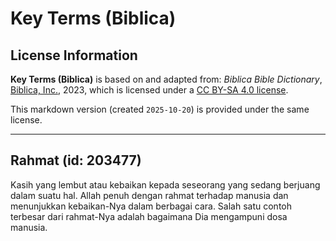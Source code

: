 # Key Terms (Biblica)

## License Information

**Key Terms (Biblica)** is based on and adapted from: _Biblica Bible Dictionary_, [Biblica, Inc.](https://www.biblica.com/), 2023, which is licensed under a [CC BY-SA 4.0 license](https://creativecommons.org/licenses/by-sa/4.0/legalcode.en).

This markdown version (created `2025-10-20`) is provided under the same license.



--------------------------------

## Rahmat (id: 203477)

Kasih yang lembut atau kebaikan kepada seseorang yang sedang berjuang dalam suatu hal. Allah penuh dengan rahmat terhadap manusia dan menunjukkan kebaikan\-Nya dalam berbagai cara. Salah satu contoh terbesar dari rahmat\-Nya adalah bagaimana Dia mengampuni dosa manusia.


